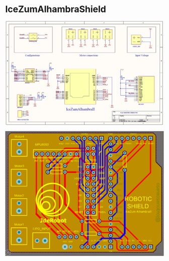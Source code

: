 # IceZumAlhambraShield

![Schematic Altium](/docs/Photos/Schematic.PNG)

![Layer Altium](/docs/Photos/layers_altium.PNG)

